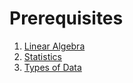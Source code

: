 # Prerequisites

1. [Linear Algebra](Linear%20Algebra.md)
2. [Statistics](./Statistics.md)
3. [Types of Data](Types%20Of%20Data.md)
